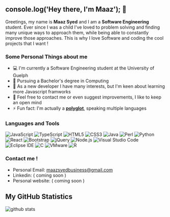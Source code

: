 ## console.log('Hey there, I'm Maaz');  👋

<!--
**Yoshi-islands/Yoshi-islands** is a ✨ _special_ ✨ repository because its `README.md` (this file) appears on your GitHub profile.

Here are some ideas to get you started:

- 🔭 I’m currently working on ...
- 🌱 I’m currently learning ...
- 👯 I’m looking to collaborate on ...
- 🤔 I’m looking for help with ...
- 💬 Ask me about ...
- 📫 How to reach me: ...
- 😄 Pronouns: ...
- ⚡ Fun fact: ...
-->

Greetings, my name is **Maaz Syed** and I am a **Software Engineering** student. Ever since I was a child I've loved to problem solving and finding many  unique ways to approach them, while being able to constantly improve those approaches. This is why I love Software and coding the cool projects that I want ! 

### Some Personal Things about me 

- 💻 I'm currently a Software Engineering student at the University of Guelph
- 💼 Pursuing a Bachelor's degree in Computing
- 🤔 As a new developer I have many interests, but I'm keen about learning more Javascript framworks
- 💬 Feel free to contact me or even suggest improvements, I like to keep an open mind
- ⚡ Fun fact: I'm actually a **[polyglot](https://www.merriam-webster.com/dictionary/polyglot)**, speaking multiple languages

### Languages and Tools

![JavaScript](https://img.shields.io/badge/JavaScript-black?style=flat&logo=javascript&logoColor=yellow)
![TypeScript](https://img.shields.io/badge/TypeScript-blue?style=flat&logo=typescript&logoColor=white)
![HTML5](https://img.shields.io/badge/HTML5-orange?style=flat&logo=html5&logoColor=white)
![CSS3](https://img.shields.io/badge/CSS3-blue?style=flat&logo=css3&logoColor=white)
![Java](https://img.shields.io/badge/Java-007396?style=flat&logo=java&logoColor=white)
![Perl](https://img.shields.io/badge/Perl-39457E?style=flat&logo=perl&logoColor=white)
![Python](https://img.shields.io/badge/Python-3776AB?style=flat&logo=python&logoColor=white)
![React](https://img.shields.io/badge/React-61DAFB?style=flat&logo=react&logoColor=black)
![Bootstrap](https://img.shields.io/badge/Bootstrap-563D7C?style=flat&logo=bootstrap&logoColor=white)
![jQuery](https://img.shields.io/badge/jQuery-0769AD?style=flat&logo=jQuery&logoColor=white)
![Node.js](https://img.shields.io/badge/Node.js-339933?style=flat&logo=node.js&logoColor=white)
![Visual Studio Code](https://img.shields.io/badge/Visual_Studio_Code-5C2D91?style=flat&logo=visual-studio-code&logoColor=white)
![Eclipse IDE](https://img.shields.io/badge/Eclipse_IDE-2C2255?style=flat&logo=eclipse-ide&logoColor=white)
![C](https://img.shields.io/badge/-A8B9CC?style=flat&logo=c&logoColor=black)
![VMware](https://img.shields.io/badge/VMware-607078?style=flat&logo=vmware&logoColor=white)
![R](https://img.shields.io/badge/R-276DC3?style=flat&logo=r&logoColor=white)

### Contact me !

- Personal Email: maazsyedbusiness@gmail.com
- Linkedin: ( coming soon ) 
- Personal website: ( coming soon ) 

<!-- Same code to enter for the fields 
[![website](https://img.shields.io/badge/https://licardo.cn-3693F3?style=flat-square&logo=icloud&logoColor=white)](https://licardo.cn)
-->

## My GitHub Statistics
![github stats](https://github-readme-stats.vercel.app/api?username=Yoshi-islands&show_icons=true)
